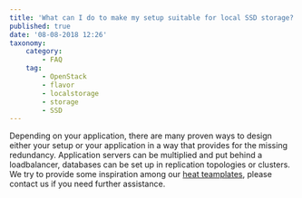 ```yaml
---
title: 'What can I do to make my setup suitable for local SSD storage?'
published: true
date: '08-08-2018 12:26'
taxonomy:
    category:
        - FAQ
    tag:
        - OpenStack
        - flavor
        - localstorage
        - storage
        - SSD
---
```


Depending on your application, there are many proven ways to design either your setup or your application in a way that provides for the missing redundancy. Application servers can be multiplied and put behind a loadbalancer, databases can be set up in replication topologies or clusters. We try to provide some inspiration among our [heat teamplates](https://github.com/syseleven/heat-examples), please contact us if you need further assistance.